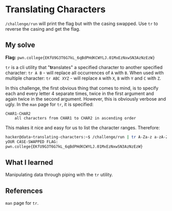 # Translating Characters
`/challenge/run` will print the flag but with the casing swapped. Use `tr` to reverse the casing and get the flag.

## My solve
**Flag:** `pwn.college{EKfU9G3T6G7kL_6qBdPHdKCWYLJ.01MxEzNxwSN3AzNzEzW}`

`tr` is a cli utility that "**tr**anslates" a specified character to another specified character:
`tr A B` - will replace all occurrences of `A` with `B`.
When used with multiple character:
`tr ABC XYZ` - will replace `A` with `X`, `B` with `Y` and `C` with `Z`.


In this challenge, the first obvious thing that comes to mind, is to specify each and every letter 4 separate times, twice in the first argument and again twice in the second argument. However, this is obviously verbose and ugly.
In the `man` page for `tr`, it is specified:
```
CHAR1-CHAR2
    all characters from CHAR1 to CHAR2 in ascending order
```

This makes it nice and easy for us to list the character ranges.
Therefore:
```bash
hacker@data~translating-characters:~$ /challenge/run | tr A-Za-z a-zA-Z
yOUR CASE-SWAPPED FLAG:
pwn.college{EKfU9G3T6G7kL_6qBdPHdKCWYLJ.01MxEzNxwSN3AzNzEzW}
```

## What I learned
Manipulating data through piping with the `tr` utility.

## References 
`man` page for `tr`.